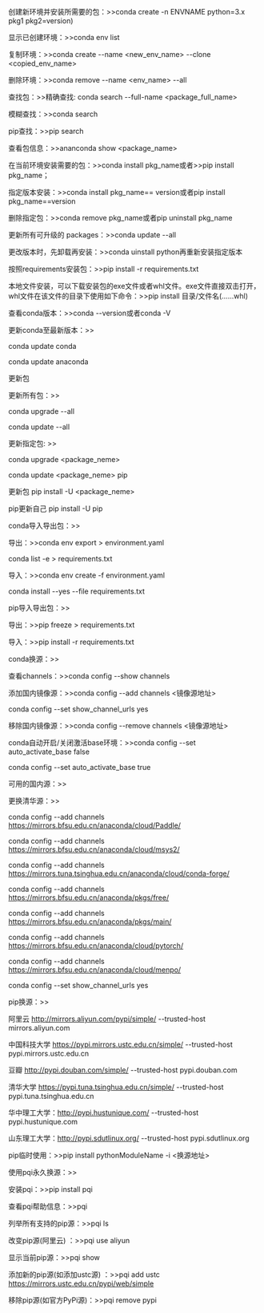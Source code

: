 创建新环境并安装所需要的包：>>conda create -n ENVNAME python=3.x pkg1 pkg2=version)

显示已创建环境：>>conda env list

复制环境：>>conda create --name <new_env_name> --clone <copied_env_name>

删除环境：>>conda remove --name <env_name> --all

查找包：>>精确查找: conda search --full-name <package_full_name> 

模糊查找：>>conda search <text> 

pip查找：>>pip search <text>

查看包信息：>>ananconda show <package_name>

在当前环境安装需要的包：>>conda install pkg_name或者>>pip install pkg_name；

指定版本安装：>>conda install pkg_name== version或者pip install pkg_name==version

删除指定包：>>conda remove pkg_name或者pip uninstall pkg_name

更新所有可升级的 packages：>>conda update --all

更改版本时，先卸载再安装：>>conda uinstall python再重新安装指定版本

按照requirements安装包：>>pip install -r requirements.txt

本地文件安装，可以下载安装包的exe文件或者whl文件。exe文件直接双击打开，whl文件在该文件的目录下使用如下命令：>>pip install 目录/文件名(......whl)

查看conda版本：>>conda --version或者conda -V

更新conda至最新版本：>>

conda update conda

conda update anaconda

更新包

更新所有包：>>

conda upgrade --all 

conda update --all

更新指定包: >>

conda upgrade <package_neme>

conda update <package_neme> pip

更新包 pip install -U <package_neme>

pip更新自己 pip install -U pip

conda导入导出包：>>

导出：>>conda env export > environment.yaml

conda list -e > requirements.txt

导入：>>conda env create -f environment.yaml

conda install --yes --file requirements.txt

pip导入导出包：>>

导出：>>pip freeze > requirements.txt

导入：>>pip install -r requirements.txt

conda换源：>>

查看channels：>>conda config --show channels

添加国内镜像源：>>conda config --add channels <镜像源地址>

conda config --set show_channel_urls yes

移除国内镜像源：>>conda config --remove channels <镜像源地址>

conda自动开启/关闭激活base环境：>>conda config --set auto_activate_base false

conda config --set auto_activate_base true

可用的国内源：>>

更换清华源：>>

conda config --add channels https://mirrors.bfsu.edu.cn/anaconda/cloud/Paddle/

conda config --add channels https://mirrors.bfsu.edu.cn/anaconda/cloud/msys2/

conda config --add channels https://mirrors.tuna.tsinghua.edu.cn/anaconda/cloud/conda-forge/

conda config --add channels https://mirrors.bfsu.edu.cn/anaconda/pkgs/free/

conda config --add channels https://mirrors.bfsu.edu.cn/anaconda/pkgs/main/

conda config --add channels https://mirrors.bfsu.edu.cn/anaconda/cloud/pytorch/

conda config --add channels https://mirrors.bfsu.edu.cn/anaconda/cloud/menpo/

conda config --set show_channel_urls yes

pip换源：>>

阿里云 http://mirrors.aliyun.com/pypi/simple/ --trusted-host mirrors.aliyun.com

中国科技大学 https://pypi.mirrors.ustc.edu.cn/simple/ --trusted-host pypi.mirrors.ustc.edu.cn

豆瓣 http://pypi.douban.com/simple/ --trusted-host pypi.douban.com

清华大学 https://pypi.tuna.tsinghua.edu.cn/simple/ --trusted-host pypi.tuna.tsinghua.edu.cn

华中理工大学：http://pypi.hustunique.com/ --trusted-host pypi.hustunique.com

山东理工大学：http://pypi.sdutlinux.org/ --trusted-host pypi.sdutlinux.org

pip临时使用：>>pip install pythonModuleName -i <换源地址>

使用pqi永久换源：>>

安装pqi：>>pip install pqi

查看pqi帮助信息：>>pqi

列举所有支持的pip源：>>pqi ls

改变pip源(阿里云) ：>>pqi use aliyun

显示当前pip源：>>pqi show

添加新的pip源(如添加ustc源) ：>>pqi add ustc https://mirrors.ustc.edu.cn/pypi/web/simple

移除pip源(如官方PyPi源)：>>pqi remove pypi

